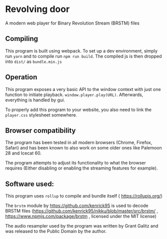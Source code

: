 # Revolving door

A modern web player for Binary Revolution Stream (BRSTM) files

## Compiling

This program is built using webpack. To set up a dev environment, simply run `yarn` and to compile run `npm run build`. The compiled js is then dropped into `dist/` as `bundle.min.js`

## Operation

This program exposes a very basic API to the window context with just one function to initiate playback. `window.player.play(URL)`. Afterwards, everything is handled by gui.

To properly add this program to your website, you also need to link the `player.css` stylesheet somewhere.

## Browser compatibility

The program has been tested in all modern browsers (Chrome, Firefox, Safari) and has been known to also work on some older ones like Palemoon 28 and Icecat 60.

The program attempts to adjust its functionality to what the browser requires (Either disabling or enabling the streaming features for example).

## Software used:

This program uses `rollup` to compile and bundle itself ( https://rollupjs.org/)

The `brstm` module by https://github.com/kenrick95 is used to decode BRSTM files (https://github.com/kenrick95/nikku/blob/master/src/brstm/ , https://www.npmjs.com/package/brstm , licensed under the MIT license)

The audio resampler used by the program was written by Grant Galitz and was released to the Public Domain by the author.
